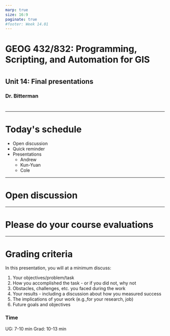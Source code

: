 ```yaml
---
marp: true
size: 16:9 
paginate: true
#footer: Week 14.01
---
```



# GEOG 432/832: Programming, Scripting, and Automation for GIS

#

## Unit 14: Final presentations

### Dr. Bitterman

#

--- 

# Today's schedule

- Open discussion
- Quick reminder
- Presentations
    - Andrew
    - Kun-Yuan
    - Cole

---

# Open discussion

---

# Please do your course evaluations

---

# Grading criteria

In this presentation, you will at a minimum discuss:

1. Your objectives/problem/task
2. How you accomplished the task - or if you did not, why not
3. Obstacles, challenges, etc. you faced during the work
4. Your results - including a discussion about how you measured success
5. The implications of your work (e.g.,for your research, job)
6. Future goals and objectives

### Time
UG: 7-10 min
Grad: 10-13 min


